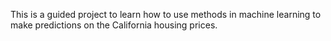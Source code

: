 This is a guided project to learn how to use methods in machine learning to make predictions on the California housing prices.